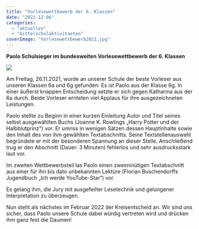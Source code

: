 ```yaml
---
title: "Vorlesewettbewerb der 6. Klassen"
date: "2021-12-06"
categories: 
  - "aktuelles"
  - "mittelschulaktivitaeten"
coverImage: "Vorlesewettbewerb2021.jpg"
---
```


**Paolo Schulsieger im bundesweiten Vorlesewettbewerb der 6. Klassen**

![](Vorlesewettbewerb2021.jpg)

Am Freitag, 26.11.2021, wurde an unserer Schule der beste Vorleser aus unseren Klassen 6a und 6g gefunden: Es ist Paolo aus der Klasse 6g. In einer äußerst knappen Entscheidung setzte er sich gegen Katharina aus der 6a durch. Beide Vorleser ernteten viel Applaus für ihre ausgezeichneten Leistungen.

Paolo stellte zu Beginn in einer kurzen Einleitung Autor und Titel seines selbst ausgewählten Buchs (Joanne K. Rowlings „Harry Potter und der Halbblutprinz“) vor. Er umriss in wenigen Sätzen dessen Hauptinhalte sowie den Inhalt des von ihm gewählten Textabschnitts. Seine Textstellenauswahl begründete er mit der besonderen Spannung an dieser Stelle. Anschließend trug er den Abschnitt (Dauer: 3 Minuten) fehlerlos und sehr ausdrucksstark laut vor.

Im zweiten Wettbewerbsteil las Paolo einen zweiminütigen Textabschnitt aus einer für ihn bis dato unbekannten Lektüre (Florian Buschendorffs Jugendbuch „Ich werde YouTube-Star“) vor.

Es gelang ihm, die Jury mit ausgefeilter Lesetechnik und gelungener Interpretation zu überzeugen.

Nun steht als nächstes im Februar 2022 der Kreisentscheid an. Wir sind uns sicher, dass Paolo unsere Schule dabei würdig vertreten wird und drücken ihm ganz fest die Daumen!
